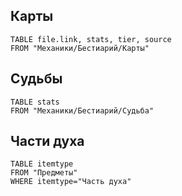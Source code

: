 ## Карты
```dataview
TABLE file.link, stats, tier, source
FROM "Механики/Бестиарий/Карты"
```

## Судьбы
```dataview
TABLE stats
FROM "Механики/Бестиарий/Судьба"
```

## Части духа
```dataview
TABLE itemtype
FROM "Предметы"
WHERE itemtype="Часть духа"
```
